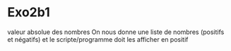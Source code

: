 # Exo2b1
valeur absolue des nombres
On nous donne une liste de nombres (positifs et négatifs) et le scripte/programme doit les afficher en positif
